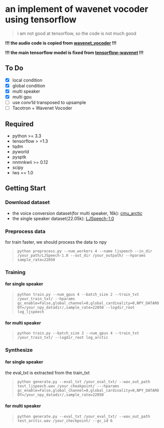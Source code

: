 # an implement of wavenet vocoder using tensorflow

> i am not good at tensorflow, so the code is not much good

**!!! the audio code is copied from [wavenet_vocoder](https://github.com/r9y9/wavenet_vocoder) !!!**

**!!! the main tensorflow model is fixed from [tensorflow-wavenet](https://github.com/ibab/tensorflow-wavenet/) !!!**

## To Do
- [x] local condition
- [x] global condition
- [x] multi speaker
- [x] multi gpu
- [ ] use conv1d transposed to upsample
- [ ] Tacotron + Wavenet Vocoder 

## Required
+ python >= 3.3
+ tensorflow > =1.3
+ tqdm
+ pyworld
+ pysptk 
+ nnmnkwii >= 0.12
+ scipy 
+ lws == 1.0

## Getting Start

### Download dataset
+ the voice conversion dataset(for multi speaker, 16k): [cmu_arctic](http://festvox.org/cmu_arctic/)
+ the single speaker dataset(22.05k): [LJSpeech-1.0](https://keithito.com/LJ-Speech-Dataset/)

### Preprocess data
for train faster, we should process the data to npy 
> `python preprocess.py --num_workers 4 --name ljspeech --in_dir /your_path/LJSpeech-1.0 --out_dir /your_outpath/ --hparams sample_rate=22050`

### Training
#### for single speaker
> `python train.py --num_gpus 4 --batch_size 2 --train_txt /your_train_txt/ --hparams gc_enable=False,global_channel=0,global_cardinality=0,NPY_DATAROOT=/your_npy_datadir/,sample_rate=22050 --logdir_root log_ljspeech`

#### for multi speaker
> `python train.py --batch_size 2 --num_gpus 4 --train_txt /your_train_txt/ --logdir_root log_arctic`

### Synthesize 
#### for single speaker
the eval_txt is extracted from the train_txt
>`python generate.py --eval_txt /your_eval_txt/ --wav_out_path test_ljspeech.wav /your_cheakpoint/ ---hparams gc_enable=False,global_channel=0,global_cardinality=0,NPY_DATAROOT=/your_npy_datadir/,sample_rate=22050`

#### for multi speaker
> `python generate.py --eval_txt /your_eval_txt/ --wav_out_path test_arctic.wav /your_checkpoint/ --gc_id 6`